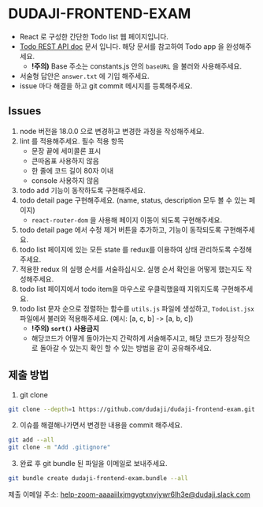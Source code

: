 # DUDAJI-FRONTEND-EXAM
- React 로 구성한 간단한 Todo list 웹 페이지입니다.
- [Todo REST API doc](https://www.notion.so/dudaji/TODO-App-API-Doc-a61f9d3ddd0f41649c0b1cf9a3b715f8) 문서 입니다.
  해당 문서를 참고하여 Todo app 을 완성해주세요. 
  - **!주의)** Base 주소는 constants.js 안의 `baseURL` 을 불러와 사용해주세요.
- 서술형 답안은 `answer.txt` 에 기입 해주세요.
- issue 마다 해결을 하고 git commit 메시지를 등록해주세요.

## Issues
1. node 버전을 18.0.0 으로 변경하고 변경한 과정을 작성해주세요.
2. lint 를 적용해주세요.
   필수 적용 항목
   - 문장 끝에 세미콜론 표시
   - 큰따옴표 사용하지 않음
   - 한 줄에 코드 길이 80자 이내
   - console 사용하지 않음
3. todo add 기능이 동작하도록 구현해주세요.
4. todo detail page 구현해주세요. (name, status, description 모두 볼 수 있는 페이지)
   - `react-router-dom` 을 사용해 페이지 이동이 되도록 구현해주세요.
5. todo detail page 에서 수정 제거 버튼을 추가하고, 기능이 동작되도록 구현해주세요.
6. todo list 페이지에 있는 모든 state 를 redux를 이용하여 상태 관리하도록 수정해주세요.
7. 적용한 redux 의 실행 순서를 서술하십시오. 실행 순서 확인을 어떻게 했는지도 작성해주세요.
8. todo list 페이지에서 todo item을 마우스로 우클릭했을때 지워지도록 구현해주세요.
9. todo list 문자 순으로 정렬하는 함수를 `utils.js` 파일에 생성하고, `TodoList.jsx` 파일에서 불러와 적용해주세요.
   (예시: [a, c, b] -> [a, b, c])
   - **!주의) `sort()` 사용금지**
   - 해당코드가 어떻게 돌아가는지 간략하게 서술해주시고, 해당 코드가 정상적으로 돌아갈 수 있는지 확인 할 수 있는 방법을 같이 공유해주세요.


## 제출 방법

1. git clone

```sh
git clone --depth=1 https://github.com/dudaji/dudaji-frontend-exam.git
```

2. 이슈를 해결해나가면서 변경한 내용을 commit 해주세요.  

```sh
git add --all
git clone -m "Add .gitignore"
```

3. 완료 후 git bundle 된 파일을 이메일로 보내주세요.  

```sh
git bundle create dudaji-frontend-exam.bundle --all
```

제출 이메일 주소: help-zoom-aaaaiilxjmgygtxnvjywr6lh3e@dudaji.slack.com

